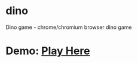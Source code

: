 # dino
Dino game - chrome/chromium browser dino game
# Demo: [Play Here](https://tuberboy.github.io/dino/)
